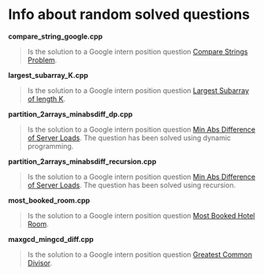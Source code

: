 # Info about random solved questions

**compare_string_google.cpp**
> Is the solution to a Google intern position question [Compare Strings Problem](https://leetcode.com/discuss/interview-question/352458/). 

**largest_subarray_K.cpp** 
> Is the solution to a Google intern position question [Largest Subarray of length K](https://leetcode.com/discuss/interview-question/352459/).

**partition_2arrays_minabsdiff_dp.cpp**
>  Is the solution to a Google intern position question [Min Abs Difference of Server Loads](https://leetcode.com/discuss/interview-question/356433/). The question has been solved using dynamic programming.

**partition_2arrays_minabsdiff_recursion.cpp**
> Is the solution to a Google intern position question [Min Abs Difference of Server Loads](https://leetcode.com/discuss/interview-question/356433/). The question has been solved using recursion.

**most_booked_room.cpp**
> Is the solution to a Google intern position question [Most Booked Hotel Room](https://leetcode.com/discuss/interview-question/421787/).

**maxgcd_mingcd_diff.cpp**
> Is the solution to a Google intern position question [Greatest Common Divisor](https://leetcode.com/discuss/interview-question/396996/).
